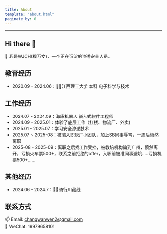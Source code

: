 ```yaml
---
title: About
template: "about.html" 
paginate_by: 0
---
```


---
## Hi there 👋

🤔 我是WJCH(程万文)，一个正在沉淀的渗透安全人员。

## 教育经历
- 2020.09 - 2024.06：🧑‍💻江西理工大学  本科  电子科学与技术

## 工作经历

- 2024.07 - 2024.09：海康机器人 嵌入式软件工程师
- 2024.09 - 2025.01：体验了底层工作（扛楼、物流厂、外卖)
- 2025.01 - 2025.07：学习安全渗透技术
- 2025.07 ~ 2025-08：被骗入职灰厂小团队，加上SB同事辱骂，一周后愤然离职
- 2025-08 - 2025-09：离职之后找工作受挫，被教培机构骗到广州，愤然离开，亏损火车票500+，联系之前拒绝的offer，入职前被准同事避坑.....亏损机票500+......

## 其他经历
- 2024.06 - 2024.7：🚴‍♀️骑行川藏线

## 联系方式
📫 Email: changwanwen2@gmail.com  
💬 WeChat: 19979658101

